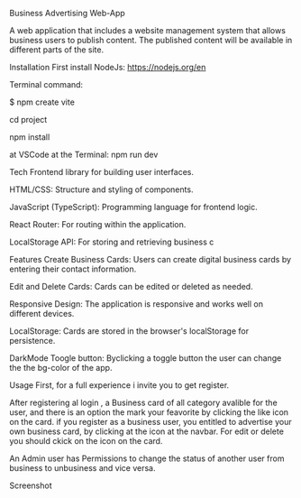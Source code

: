 Business Advertising Web-App

A web application that includes a website management system that allows business users to publish content. The published content will be available in different parts of the site.

Installation
First install NodeJs: https://nodejs.org/en

Terminal command:

$ npm create vite

cd project

npm install

at VSCode at the Terminal: npm run dev

Tech
Frontend library for building user interfaces.

HTML/CSS: Structure and styling of components.

JavaScript (TypeScript): Programming language for frontend logic.

React Router: For routing within the application.

LocalStorage API: For storing and retrieving business c

Features
Create Business Cards: Users can create digital business cards by entering their contact information.

Edit and Delete Cards: Cards can be edited or deleted as needed.

Responsive Design: The application is responsive and works well on different devices.

LocalStorage: Cards are stored in the browser's localStorage for persistence.

DarkMode Toogle button: Byclicking a toggle button the user can change the the bg-color of the app.

Usage
First, for a full experience i invite you to get register.

After registering al login , a Business card of all category avalible for the user, and there is an option the mark your feavorite by clicking the like icon on the card. if you register as a business user, you entitled to advertise your own business card, by clicking at the icon at the navbar. For edit or delete you should ckick on the icon on the card.

An Admin user has Permissions to change the status of another user from business to unbusiness and vice versa.

Screenshot
